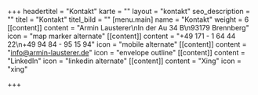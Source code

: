 +++
headertitel = "Kontakt"
karte = ""
layout = "kontakt"
seo_description = ""
titel = "Kontakt"
titel_bild = ""
[menu.main]
name = "Kontakt"
weight = 6
[[content]]
content = "Armin Lausterer\nIn der Au 34 B\n93179 Brennberg"
icon = "map marker alternate"
[[content]]
content = "+49 171 - 1 64 44 22\n+49 94 84 - 95 15 94"
icon = "mobile alternate"
[[content]]
content = "info@armin-lausterer.de"
icon = "envelope outline"
[[content]]
content = "LinkedIn"
icon = "linkedin alternate"
[[content]]
content = "Xing"
icon = "xing"

+++
